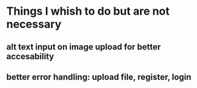 # Things I whish to do but are not necessary

## alt text input on image upload for better accesability

## better error handling: upload file, register, login